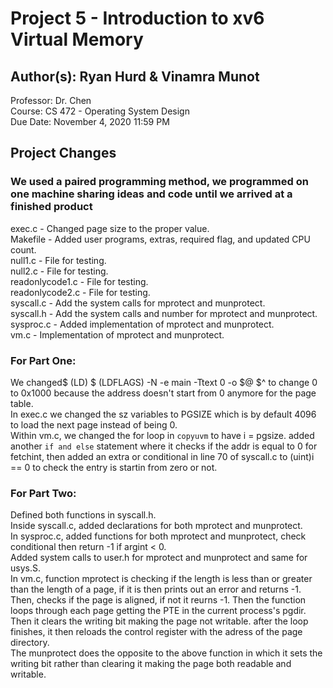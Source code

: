 # Project 5 - Introduction to xv6 Virtual Memory   
## Author(s): Ryan Hurd & Vinamra Munot<br/>
Professor: Dr. Chen<br/>
Course: CS 472 - Operating System Design<br/>
Due Date: November 4, 2020 11:59 PM<br/>

## Project Changes 
### We used a paired programming method, we programmed on one machine sharing ideas and code until we arrived at a finished product
exec.c - Changed page size to the proper value.<br/>
Makefile - Added user programs, extras, required flag, and updated CPU count.<br/>
null1.c - File for testing.<br/>
null2.c - File for testing.<br/>
readonlycode1.c - File for testing.<br/>
readonlycode2.c - File for testing.<br/>
syscall.c - Add the system calls for mprotect and munprotect.<br/>
syscall.h - Add the system calls and number for mprotect and munprotect.<br/>
sysproc.c - Added implementation of mprotect and munprotect.<br/>
vm.c - Implementation of mprotect and munprotect.<br/>

### For Part One: <br/>
We  changed$ (LD) $ (LDFLAGS) -N -e main -Ttext 0 -o $@ $^ to change 0 to 0x1000 because the address doesn't start from 0 anymore for the page table.<br/>
In exec.c we changed the sz variables to PGSIZE which is by default 4096 to load the next page instead of being 0.<br/>
Within vm.c, we changed the for loop in `copyuvm` to have i = pgsize. added another `if and else` statement where it checks if the addr is equal to 0 for fetchint, then added an extra or conditional in line 70 of syscall.c to (uint)i == 0 to check the entry is startin from zero or not.<br/>

### For Part Two:<br/>
Defined both functions in syscall.h.<br/>
Inside syscall.c, added declarations for both mprotect and munprotect.<br/>
In sysproc.c, added functions for both mprotect and munprotect, check conditional then return -1 if argint < 0.<br/>
Added system calls to user.h for mprotect and munprotect and same for usys.S.<br/>
In vm.c, function mprotect is checking if the length is less than or greater than the length of a page, if it is then prints out an error and returns -1. Then, checks if the page is aligned, if not it reurns -1. Then the function loops through each page getting the PTE in the current process's pgdir. Then it clears the writing bit making the page not writable. after the loop finishes, it then reloads the control register with the adress of the page directory.<br/>
The munprotect does the opposite to the above function in which it sets the writing bit rather than clearing it making the page both readable and writable.<br/>